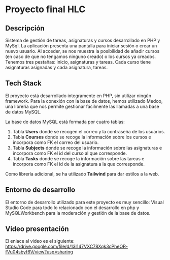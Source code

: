 # Proyecto final HLC

## Descripción

Sistema de gestión de tareas, asignaturas y cursos desarrollado en PHP y MySql. La aplicación presenta una pantalla para iniciar sesión o crear un nuevo usuario. Al acceder, se nos muestra la posibilidad de añadir cursos (en caso de que no tengamos ninguno creado) o los cursos ya creados. Tenemos tres pestañas: inicio, asignaturas y tareas. Cada curso tiene asignaturas asignadas y cada asignatura, tareas. 



## Tech Stack

El proyecto está desarrollado integramente en PHP, sin utilizar ningún framework. Para la conexión con la base de datos, hemos utilizado Medoo, una librería que nos permite gestionar fácilmente las llamadas a una base de datos MySQL.

La base de datos MySQL está formada por cuatro tablas:

1. Tabla **Users** donde se recogen el correo y la contraseña de los usuarios.
2. Tabla **Courses** donde se recoge la información sobre los cursos e incorpora como FK el correo del usuario.
3. Tabla **Subjects** donde se recoge la información sobre las asignaturas e incorpora como FK el id del curso al que corresponde.
4. Tabla **Tasks** donde se recoge la información sobre las tareas e incorpora como FK el id de la asignatura a la que corresponde.

Como librería adicional, se ha utilizado **Tailwind** para dar estilos a la web. 

## Entorno de desarrollo

El entorno de desarrollo utilizado para este proyecto es muy sencillo: Visual Studio Code para todo lo relacionado con el desarrollo en php y MySQLWorkbench para la moderación y gestión de la base de datos.

## Video presentación
El enlace al video es el siguiente: https://drive.google.com/file/d/13I147VXC78Xqk3cPheOR-fVu04sbyf6V/view?usp=sharing



